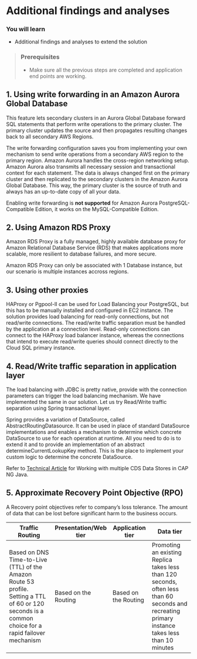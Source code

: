 # Additional findings and analyses

### You will learn
-  Additional findings and analyses to extend the solution

> ### Prerequisites
> - Make sure all the previous steps are completed and application end points are working.

##  1. Using write forwarding in an Amazon Aurora Global Database

This feature lets secondary clusters in an Aurora Global Database forward SQL statements that perform write operations to the primary cluster. The primary cluster updates the source and then propagates resulting changes back to all secondary AWS Regions.

The write forwarding configuration saves you from implementing your own mechanism to send write operations from a secondary AWS region to the primary region. Amazon Aurora handles the cross-region networking setup. Amazon Aurora also transmits all necessary session and transactional context for each statement. The data is always changed first on the primary cluster and then replicated to the secondary clusters in the Amazon Aurora Global Database. This way, the primary cluster is the source of truth and always has an up-to-date copy of all your data.

Enabling write forwarding is **not supported** for Amazon Aurora PostgreSQL-Compatible Edition, it works on the MySQL-Compatible Edition.

##  2. Using Amazon RDS Proxy 
Amazon RDS Proxy  is a fully managed, highly available database proxy for Amazon Relational Database Service (RDS) that makes applications more scalable, more resilient to database failures, and more secure.

Amazon RDS Proxy can only be associated with 1 Database instance, but our scenario is multiple instances accross regions.  

##  3. Using other proxies

HAProxy or Pgpool-II can be used for Load Balancing your PostgreSQL, but this has to be manually installed and configured in EC2 instance. The solution provides load balancing for read-only connections, but not read/write connections. The read/write traffic separation must be handled by the application at a connection level. Read-only connections can connect to the HAProxy load balancer instance, whereas the connections that intend to execute read/write queries should connect directly to the Cloud SQL primary instance.

##  4. Read/Write traffic separation in application layer

The load balancing with JDBC is pretty native, provide with the connection parameters can trigger the load balancing mechanism. We have implemented the same in our solution. Let us try Read/Write traffic separation using Spring transactional layer.

Spring provides a variation of DataSource, called AbstractRoutingDatasource. It can be used in place of standard DataSource implementations and enables a mechanism to determine which concrete DataSource to use for each operation at runtime. All you need to do is to extend it and to provide an implementation of an abstract determineCurrentLookupKey method. This is the place to implement your custom logic to determine the concrete DataSource. 

Refer to [Technical Article](https://blogs.sap.com/2021/11/10/working-with-multiple-cds-data-stores-in-cap-ng-java/) for Working with multiple CDS Data Stores in CAP NG Java.

## 5. Approximate Recovery Point Objective (RPO)
A Recovery point objectives refer to company’s loss tolerance. The amount of data that can be lost before significant harm to the business occurs. 

| Traffic Routing | Presentation/Web tier | Application tier | Data tier                                      |
| --------------- | --------------------- | ----------------- | ---------------------------------------------- |
|  Based on DNS Time-to-Live (TTL) of the Amazon  Route 53 profile. Setting a TTL of 60 or 120 seconds is a common choice for a rapid failover mechanism |Based on the Routing|Based on the Routing| Promoting an existing Replica takes less than 120 seconds, often less than 60 seconds and recreating primary instance takes less than 10 minutes |
